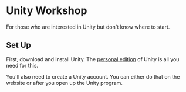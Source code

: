 # Unity Workshop

For those who are interested in Unity but don't know where to start.

## Set Up

First, download and install Unity. The [personal edition](https://store.unity.com/download?ref=personal) of Unity is all you need for this. 

You'll also need to create a Unity account. You can either do that on the website or after you open up the Unity program. 


